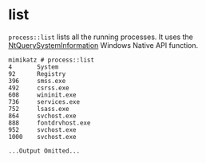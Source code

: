 # list

`process::list` lists all the running processes. It uses the [NtQuerySystemInformation](https://docs.microsoft.com/en-us/windows/win32/api/winternl/nf-winternl-ntquerysysteminformation) Windows Native API function.

```
mimikatz # process::list
4       System
92      Registry
396     smss.exe
492     csrss.exe
608     wininit.exe
736     services.exe
752     lsass.exe
864     svchost.exe
888     fontdrvhost.exe
952     svchost.exe
1000    svchost.exe

...Output Omitted...
```
